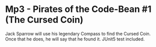 # Mp3 - Pirates of the Code-Bean #1 (The Cursed Coin)
Jack Sparrow will use his legendary Compass to find the Cursed Coin. Once that he does, he will say that he found it. JUnit5 test included. 
